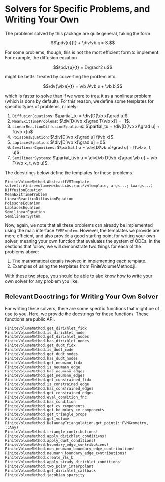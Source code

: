# Solvers for Specific Problems, and Writing Your Own

The problems solved by this package are quite general, taking the form
```math
\pdv{u}{t} + \div\vb q = S.
```
For some problems, though, this is not the most efficient form to implement.
For example, the diffusion equation
```math
\pdv{u}{t} = D\grad^2 u
```
might be better treated by converting the problem into
```math
\dv{\vb u}{t} = \vb A\vb u + \vb b,
```
which is faster to solve than if we were to treat it as a nonlinear problem
(which is done by default). For this reason, we define some templates 
for specific types of problems, namely:

1. `DiffusionEquation`s: $\partial_tu = \div[D(\vb x)\grad u]$.
2. `MeanExitTimeProblem`s: $\div[D(\vb x)\grad T(\vb x)] = -1$.
3. `LinearReactionDiffusionEquation`s: $\partial_tu + \div[D(\vb x)\grad u] + f(\vb x)u$.
4. `PoissonsEquation`: $\div[D(\vb x)\grad u]  f(\vb x)$.
5. `LaplacesEquation`: $\div[D(\vb x)\grad u] = 0$.
6. `SemilinearEquation`s: $\partial_t u = \div[D(\vb x)\grad u] + f(\vb x, t, u)$.
7. `SemilinearSystem`s: $\partial_t\vb u = \div[\vb D(\vb x)\grad \vb u] + \vb F(\vb x, t, \vb u)$.

The docstrings below define the templates for these problems.

```@docs 
FiniteVolumeMethod.AbstractFVMTemplate
solve(::FiniteVolumeMethod.AbstractFVMTemplate, args...; kwargs...)
DiffusionEquation
MeanExitTimeProblem
LinearReactionDiffusionEquation
PoissonsEquation
LaplacesEquation
SemilinearEquation
SemilinearSystem
```
 
Now, again, we note that all these problems can already be implemented using the main interface `FVMProblem`. However, the templates we provide are more efficient, and also provide a good starting point for writing your own solver, meaning your own function 
that evaluates the system of ODEs. In the sections that follow, we will demonstrate two things for each of the problems above:

1. The mathematical details involved in implementing each template.
2. Examples of using the templates from FiniteVolumeMethod.jl.

With these two steps, you should be able to also know how to write your own solver for any problem you like. 

## Relevant Docstrings for Writing Your Own Solver

For writing these solvers, there are some specific functions that might be of use to you. 
Here, we provide the docstrings for these functions. These functions are public API.

```@docs
FiniteVolumeMethod.get_dirichlet_fidx
FiniteVolumeMethod.is_dirichlet_node
FiniteVolumeMethod.get_dirichlet_nodes 
FiniteVolumeMethod.has_dirichlet_nodes 
FiniteVolumeMethod.get_dudt_fidx 
FiniteVolumeMethod.is_dudt_node 
FiniteVolumeMethod.get_dudt_nodes 
FiniteVolumeMethod.has_dudt_nodes
FiniteVolumeMethod.get_neumann_fidx 
FiniteVolumeMethod.is_neumann_edge 
FiniteVolumeMethod.has_neumann_edges
FiniteVolumeMethod.get_neumann_edges
FiniteVolumeMethod.get_constrained_fidx 
FiniteVolumeMethod.is_constrained_edge
FiniteVolumeMethod.has_constrained_edges
FiniteVolumeMethod.get_constrained_edges
FiniteVolumeMethod.eval_condition_fnc
FiniteVolumeMethod.has_condition 
FiniteVolumeMethod.get_cv_components 
FiniteVolumeMethod.get_boundary_cv_components
FiniteVolumeMethod.get_triangle_props 
FiniteVolumeMethod.get_volume 
FiniteVolumeMethod.DelaunayTriangulation.get_point(::FVMGeometry, ::Any)
FiniteVolumeMethod.triangle_contributions!
FiniteVolumeMethod.apply_dirichlet_conditions!
FiniteVolumeMethod.apply_dudt_conditions! 
FiniteVolumeMethod.boundary_edge_contributions!
FiniteVolumeMethod.non_neumann_boundary_edge_contributions!
FiniteVolumeMethod.neumann_boundary_edge_contributions!
FiniteVolumeMethod.create_rhs_b
FiniteVolumeMethod.apply_steady_dirichlet_conditions!
FiniteVolumeMethod.two_point_interpolant
FiniteVolumeMethod.get_dirichlet_callback
FiniteVolumeMethod.jacobian_sparsity
```